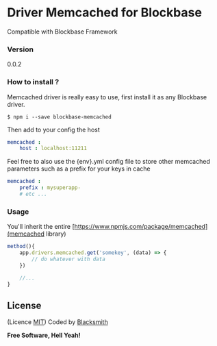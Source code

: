 # Driver Memcached for Blockbase
Compatible with Blockbase Framework

### Version
0.0.2

### How to install ?
Memcached driver is really easy to use, first install it as any Blockbase driver.

```shell
$ npm i --save blockbase-memcached
```

Then add to your config the host
```yml
memcached :
    host : localhost:11211
```

Feel free to also use the {env}.yml config file to store other memcached parameters such as a prefix for your keys in cache
```yml
memcached :
    prefix : mysuperapp-
    # etc ...
```

### Usage
You'll inherit the entire [https://www.npmjs.com/package/memcached](memcached library)
```js
method(){
    app.drivers.memcached.get('somekey', (data) => {
        // do whatever with data
    })

    //...
}
```

License
----
(Licence [MIT](https://github.com/blacksmithstudio/blockbase-express/blob/master/LICENCE))
Coded by [Blacksmith](https://www.blacksmith.studio)


**Free Software, Hell Yeah!**

[Node.js]:https://nodejs.org/en
[NPM]:https://www.npmjs.com
